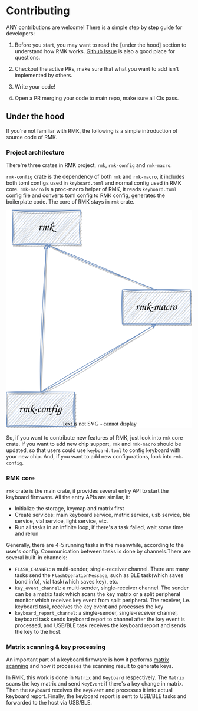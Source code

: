 # Contributing

ANY contributions are welcome! There is a simple step by step guide for developers:

1. Before you start, you may want to read the [under the hood] section to understand how RMK works. [Github Issue](https://github.com/haobogu/rmk/issues) is also a good place for questions.

2. Checkout the active PRs, make sure that what you want to add isn't implemented by others.

3. Write your code!

4. Open a PR merging your code to main repo, make sure all CIs pass.

## Under the hood

If you're not familiar with RMK, the following is a simple introduction of source code of RMK.

### Project architecture

There're three crates in RMK project, `rmk`, `rmk-config` and `rmk-macro`.

`rmk-config` crate is the dependency of both `rmk` and `rmk-macro`, it includes both toml configs used in `keyboard.toml` and normal config used in RMK core. `rmk-macro` is a proc-macro helper of RMK, it reads `keyboard.toml` config file and converts toml config to RMK config, generates the boilerplate code. The core of RMK stays in `rmk` crate.


<p align="center">
  <img src="images/rmk_dependency.svg" />
</p>

So, if you want to contribute new features of RMK, just look into `rmk` core crate. If you want to add new chip support, `rmk` and `rmk-macro` should be updated, so that users could use `keyboard.toml` to config keyboard with your new chip. And, if you want to add new configurations, look into `rmk-config`.

### RMK core

`rmk` crate is the main crate, it provides several entry API to start the keyboard firmware. All the entry APIs are similar, it:

- Initialize the storage, keymap and matrix first
- Create services: main keyboard service, matrix service, usb service, ble service, vial service, light service, etc.
- Run all tasks in an infinite loop, if there's a task failed, wait some time and rerun

Generally, there are 4-5 running tasks in the meanwhile, according to the user's config. Communication between tasks is done by channels.There are several built-in channels: 

- `FLASH_CHANNEL`: a multi-sender, single-receiver channel. There are many tasks send the `FlashOperationMessage`, such as BLE task(which saves bond info), vial task(which saves key), etc.
- `key_event_channel`: a multi-sender, single-receiver channel. The sender can be a matrix task which scans the key matrix or a split peripheral monitor which receives key event from split peripheral. The receiver, i.e. keyboard task, receives the key event and processes the key
- `keyboard_report_channel`: a single-sender, single-receiver channel, keyboard task sends keyboard report to channel after the key event is processed, and USB/BLE task receives the keyboard report and sends the key to the host.

### Matrix scanning & key processing

An important part of a keyboard firmware is how it performs [matrix scanning](https://en.wikipedia.org/wiki/Keyboard_matrix_circuit) and how it processes the scanning result to generate keys.

In RMK, this work is done in `Matrix` and `Keyboard` respectively. The `Matrix` scans the key matrix and send `KeyEvent` if there's a key change in matrix. Then the `Keyboard` receives the `KeyEvent` and processes it into actual keyboard report. Finally, the keyboard report is sent to USB/BLE tasks and forwarded to the host via USB/BLE.

